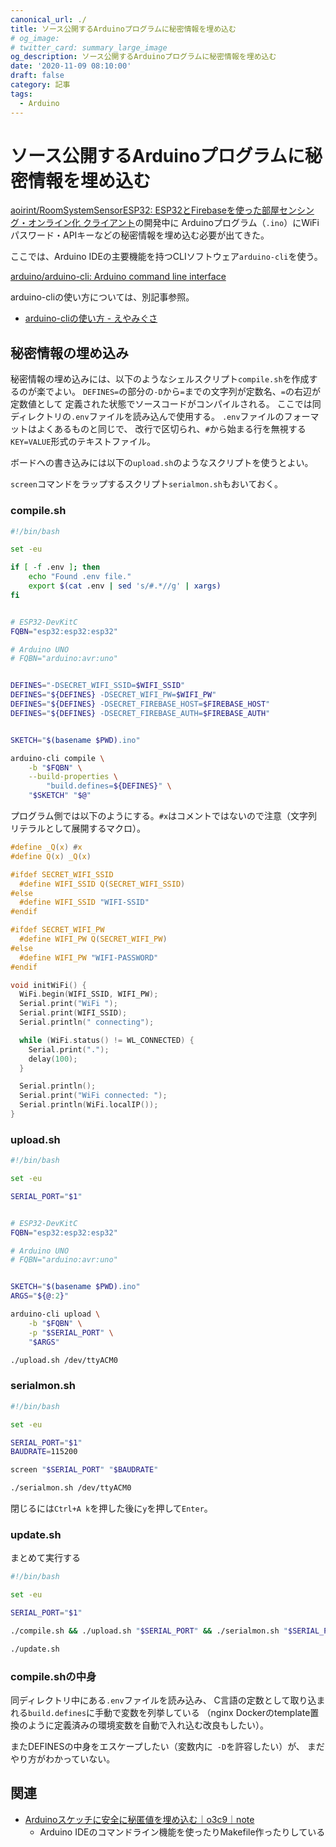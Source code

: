 ```yaml
---
canonical_url: ./
title: ソース公開するArduinoプログラムに秘密情報を埋め込む
# og_image:
# twitter_card: summary_large_image
og_description: ソース公開するArduinoプログラムに秘密情報を埋め込む
date: '2020-11-09 08:10:00'
draft: false
category: 記事
tags:
  - Arduino
---
```


# ソース公開するArduinoプログラムに秘密情報を埋め込む

[aoirint/RoomSystemSensorESP32: ESP32とFirebaseを使った部屋センシング・オンライン化 クライアント](https://github.com/aoirint/RoomSystemSensorESP32)の開発中に
Arduinoプログラム（`.ino`）にWiFiパスワード・APIキーなどの秘密情報を埋め込む必要が出てきた。

ここでは、Arduino IDEの主要機能を持つCLIソフトウェア`arduino-cli`を使う。

[arduino/arduino-cli: Arduino command line interface](https://github.com/arduino/arduino-cli)

arduino-cliの使い方については、別記事参照。

- [arduino-cliの使い方 - えやみぐさ](https://blog.aoirint.com/entry/2020/arduino_cli_usage/)


## 秘密情報の埋め込み

秘密情報の埋め込みには、以下のようなシェルスクリプト`compile.sh`を作成するのが楽でよい。
`DEFINES=`の部分の`-D`から`=`までの文字列が定数名、`=`の右辺が定数値として
定義された状態でソースコードがコンパイルされる。
ここでは同ディレクトリの`.env`ファイルを読み込んで使用する。
`.env`ファイルのフォーマットはよくあるものと同じで、
改行で区切られ、`#`から始まる行を無視する`KEY=VALUE`形式のテキストファイル。

ボードへの書き込みには以下の`upload.sh`のようなスクリプトを使うとよい。

`screen`コマンドをラップするスクリプト`serialmon.sh`もおいておく。


### compile.sh

```bash
#!/bin/bash

set -eu

if [ -f .env ]; then
    echo "Found .env file."
    export $(cat .env | sed 's/#.*//g' | xargs)
fi


# ESP32-DevKitC
FQBN="esp32:esp32:esp32"

# Arduino UNO
# FQBN="arduino:avr:uno"


DEFINES="-DSECRET_WIFI_SSID=$WIFI_SSID"
DEFINES="${DEFINES} -DSECRET_WIFI_PW=$WIFI_PW"
DEFINES="${DEFINES} -DSECRET_FIREBASE_HOST=$FIREBASE_HOST"
DEFINES="${DEFINES} -DSECRET_FIREBASE_AUTH=$FIREBASE_AUTH"


SKETCH="$(basename $PWD).ino"

arduino-cli compile \
    -b "$FQBN" \
    --build-properties \
        "build.defines=${DEFINES}" \
    "$SKETCH" "$@"
```

プログラム側では以下のようにする。`#x`はコメントではないので注意（文字列リテラルとして展開するマクロ）。

```c
#define _Q(x) #x
#define Q(x) _Q(x)

#ifdef SECRET_WIFI_SSID
  #define WIFI_SSID Q(SECRET_WIFI_SSID)
#else
  #define WIFI_SSID "WIFI-SSID"
#endif

#ifdef SECRET_WIFI_PW
  #define WIFI_PW Q(SECRET_WIFI_PW)
#else
  #define WIFI_PW "WIFI-PASSWORD"
#endif

void initWiFi() {
  WiFi.begin(WIFI_SSID, WIFI_PW);
  Serial.print("WiFi ");
  Serial.print(WIFI_SSID);
  Serial.println(" connecting");

  while (WiFi.status() != WL_CONNECTED) {
    Serial.print(".");
    delay(100);
  }

  Serial.println();
  Serial.print("WiFi connected: ");
  Serial.println(WiFi.localIP());
}
```


### upload.sh
```bash
#!/bin/bash

set -eu

SERIAL_PORT="$1"


# ESP32-DevKitC
FQBN="esp32:esp32:esp32"

# Arduino UNO
# FQBN="arduino:avr:uno"


SKETCH="$(basename $PWD).ino"
ARGS="${@:2}"

arduino-cli upload \
    -b "$FQBN" \
    -p "$SERIAL_PORT" \
    "$ARGS"
```

```bash
./upload.sh /dev/ttyACM0
```


### serialmon.sh
```bash
#!/bin/bash

set -eu

SERIAL_PORT="$1"
BAUDRATE=115200

screen "$SERIAL_PORT" "$BAUDRATE"
```

```bash
./serialmon.sh /dev/ttyACM0
```

閉じるには`Ctrl+A k`を押した後に`y`を押して`Enter`。

### update.sh
まとめて実行する

```bash
#!/bin/bash

set -eu

SERIAL_PORT="$1"

./compile.sh && ./upload.sh "$SERIAL_PORT" && ./serialmon.sh "$SERIAL_PORT"
```

```bash
./update.sh
```


### compile.shの中身
同ディレクトリ中にある`.env`ファイルを読み込み、
C言語の定数として取り込まれる`build.defines`に手動で変数を列挙している
（nginx Dockerのtemplate置換のように定義済みの環境変数を自動で入れ込む改良もしたい）。

またDEFINESの中身をエスケープしたい（変数内に` -D`を許容したい）が、
まだやり方がわかっていない。


## 関連
- [Arduinoスケッチに安全に秘匿値を埋め込む｜o3c9｜note](https://note.com/o3c9/n/ne14c1817be11)
    - Arduino IDEのコマンドライン機能を使ったりMakefile作ったりしている
